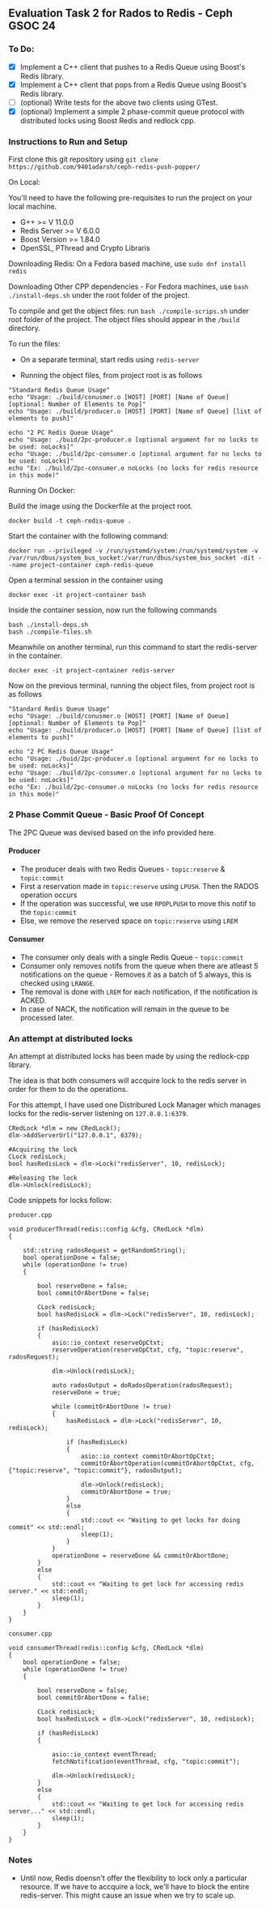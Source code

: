 ## Evaluation Task 2 for Rados to Redis - Ceph GSOC 24

### To Do:
- [x] Implement a C++ client that pushes to a Redis Queue using Boost's Redis library.
- [x] Implement a C++ client that pops from a Redis Queue using Boost's Redis library.
- [ ] (optional) Write tests for the above two clients using GTest.
- [x] (optional) Implement a simple 2 phase-commit queue protocol with distributed locks using Boost Redis and redlock cpp.

### Instructions to Run and Setup

First clone this git repository using `git clone https://github.com/9401adarsh/ceph-redis-push-popper/`

On Local: 

You'll need to have the following pre-requisites to run the project on your local machine. 

- G++ >= V 11.0.0
- Redis Server >= V 6.0.0
- Boost Version >= 1.84.0
- OpenSSL, PThread and Crypto Libraris

Downloading Redis: On a Fedora based machine, use `sudo dnf install redis`

Downloading Other CPP dependencies - For Fedora machines, use `bash ./install-deps.sh` under the root folder of the project. 

To compile and get the object files: run `bash ./compile-scrips.sh` under root folder of the project. The object files should appear in the `/build` directory.

To run the files: 

- On a separate terminal, start redis using `redis-server`

- Running the object files, from project root is as follows

```
"Standard Redis Queue Usage"
echo "Usage: ./build/conusmer.o [HOST] [PORT] [Name of Queue] [optional: Number of Elements to Pop]"
echo "Usage: ./build/producer.o [HOST] [PORT] [Name of Queue] [list of elements to push]"

echo "2 PC Redis Queue Usage"
echo "Usage: ./buid/2pc-producer.o [optional argument for no locks to be used: noLocks]" 
echo "Usage: ./build/2pc-consumer.o [optional argument for no locks to be used: noLocks]"
echo "Ex: ./build/2pc-consumer.o noLocks (no locks for redis resource in this mode)" 

```

Running On Docker: 

Build the image using the Dockerfile at the project root. 

`docker build -t ceph-redis-queue .`

Start the container with the following command: 

`docker run --privileged -v /run/systemd/system:/run/systemd/system -v /var/run/dbus/system_bus_socket:/var/run/dbus/system_bus_socket -dit --name project-container ceph-redis-queue`

Open a terminal session in the container using

```
docker exec -it project-container bash
```

Inside the container session, now run the following commands

```
bash ./install-deps.sh
bash ./compile-files.sh
```
Meanwhile on another terminal, run this command to start the redis-server in the container.

```
docker exec -it project-container redis-server
```

Now on the previous terminal, running the object files, from project root is as follows

```
"Standard Redis Queue Usage"
echo "Usage: ./build/conusmer.o [HOST] [PORT] [Name of Queue] [optional: Number of Elements to Pop]"
echo "Usage: ./build/producer.o [HOST] [PORT] [Name of Queue] [list of elements to push]"

echo "2 PC Redis Queue Usage"
echo "Usage: ./buid/2pc-producer.o [optional argument for no locks to be used: noLocks]" 
echo "Usage: ./build/2pc-consumer.o [optional argument for no locks to be used: noLocks]"
echo "Ex: ./build/2pc-consumer.o noLocks (no locks for redis resource in this mode)" 
```

### 2 Phase Commit Queue - Basic Proof Of Concept

The 2PC Queue was devised based on the info provided here. 

#### Producer
- The producer deals with two Redis Queues - `topic:reserve` & `topic:commit`
- First a reservation made in `topic:reserve` using `LPUSH`. Then the RADOS operation    occurs
- If the operation was successful, we use `RPOPLPUSH` to move this notif to the `topic:commit`
- Else, we remove the reserved space on `topic:reserve` using `LREM`

#### Consumer
- The consumer only deals with a single Redis Queue - `topic:commit`
- Consumer only removes notifs from the queue when there are atleast 5 notifications on the queue - Removes it as a batch of 5 always, this is checked using `LRANGE`.
- The removal is done with `LREM` for each notification, if the notification is ACKED. 
- In case of NACK, the notification will remain in the queue to be processed later.

### An attempt at distributed locks

An attempt at distributed locks has been made by using the redlock-cpp library.

The idea is that both consumers will accquire lock to the redis server in order for them to do the operations. 

For this attempt, I have used one Distribured Lock Manager which manages locks for the redis-server listening on `127.0.0.1:6379`. 

```
CRedLock *dlm = new CRedLock();
dlm->AddServerUrl("127.0.0.1", 6379);

#Acquiring the lock
CLock redisLock;
bool hasRedisLock = dlm->Lock("redisServer", 10, redisLock);

#Releasing the lock
dlm->Unlock(redisLock);
```

Code snippets for locks follow: 

`producer.cpp`

```
void producerThread(redis::config &cfg, CRedLock *dlm)
{

    std::string radosRequest = getRandomString();
    bool operationDone = false;
    while (operationDone != true)
    {

        bool reserveDone = false;
        bool commitOrAbortDone = false;

        CLock redisLock;
        bool hasRedisLock = dlm->Lock("redisServer", 10, redisLock);

        if (hasRedisLock)
        {
            asio::io_context reserveOpCtxt;
            reserveOperation(reserveOpCtxt, cfg, "topic:reserve", radosRequest);

            dlm->Unlock(redisLock);

            auto radosOutput = doRadosOperation(radosRequest);
            reserveDone = true;

            while (commitOrAbortDone != true)
            {
                hasRedisLock = dlm->Lock("redisServer", 10, redisLock);

                if (hasRedisLock)
                {
                    asio::io_context commitOrAbortOpCtxt;
                    commitOrAbortOperation(commitOrAbortOpCtxt, cfg, {"topic:reserve", "topic:commit"}, radosOutput);

                    dlm->Unlock(redisLock);
                    commitOrAbortDone = true;
                }
                else
                {
                    std::cout << "Waiting to get locks for doing commit" << std::endl;
                    sleep(1);
                }
            }
            operationDone = reserveDone && commitOrAbortDone;
        }
        else
        {
            std::cout << "Waiting to get lock for accessing redis server." << std::endl;
            sleep(1);
        }
    }
}

```
`consumer.cpp`

```
void consumerThread(redis::config &cfg, CRedLock *dlm)
{
    bool operationDone = false;
    while (operationDone != true)
    {

        bool reserveDone = false;
        bool commitOrAbortDone = false;

        CLock redisLock;
        bool hasRedisLock = dlm->Lock("redisServer", 10, redisLock);

        if (hasRedisLock)
        {

            asio::io_context eventThread;
            fetchNotification(eventThread, cfg, "topic:commit");

            dlm->Unlock(redisLock);
        }
        else
        {
            std::cout << "Waiting to get lock for accessing redis server..." << std::endl;
            sleep(1);
        }
    }
}
```

### Notes

- Until now, Redis doensn't offer the flexibility to lock only a particular resource. If we have to accquire a lock, we'll have to block the entire redis-server. This might cause an issue when we try to scale up. 